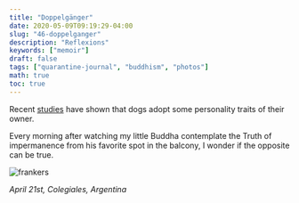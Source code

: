 ```yaml
---
title: "Doppelgänger"
date: 2020-05-09T09:19:29-04:00
slug: "46-doppelganger"
description: "Reflexions"
keywords: ["memoir"]
draft: false
tags: ["quarantine-journal", "buddhism", "photos"]
math: true
toc: true
---
```


Recent <a href= https://www.discovermagazine.com/planet-earth/dogs-and-their-owners-share-similar-personality-traits>studies</a> have shown that dogs adopt some personality traits of their owner.

Every morning after watching my little Buddha contemplate the Truth of impermanence from his favorite spot in the balcony, I wonder if the opposite can be true.

![frankers](/46-doppelganger.jpg)

<cite>April 21st, Colegiales, Argentina
